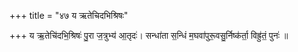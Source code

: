 +++
title = "४७ य ऋतेचिदभिश्रिषः"

+++
य ऋ॒तेचि॑दभि॒श्रिषः॑ पु॒रा ज॒त्रुभ्य॑ आ॒तृदः॑। सन्धा॑ता स॒न्धिं म॒घवा॑पुरू॒वसु॒र्निष्क॑र्ता॒ विह्रु॑तं॒ पुनः॑ ॥